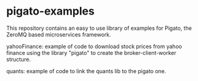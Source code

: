 pigato-examples
===============

This repository contains an easy to use library of examples for Pigato, the ZeroMQ based microservices framework.

yahooFinance: example of code to download stock prices from yahoo finance using the library "pigato" to create the broker-client-worker structure.

quants: example of code to link the quants lib to the pigato one.

